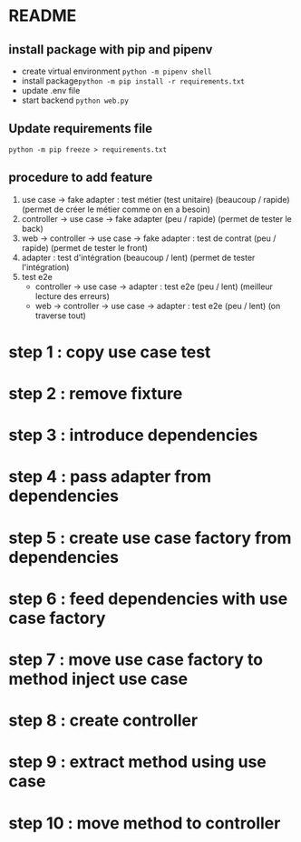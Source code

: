 # README

## install package with pip and pipenv
- create virtual environment `python -m pipenv shell`
- install package`python -m pip install -r requirements.txt`
- update .env file
- start backend `python web.py`


## Update requirements file
`python -m pip freeze > requirements.txt`

## procedure to add feature
1. use case -> fake adapter : test métier (test unitaire) (beaucoup / rapide) (permet de créer le métier comme on en a besoin)
2. controller -> use case -> fake adapter (peu / rapide) (permet de tester le back)
3. web -> controller -> use case -> fake adapter : test de contrat (peu / rapide) (permet de tester le front)
4. adapter : test d'intégration (beaucoup / lent) (permet de tester l'intégration)
5. test e2e
    - controller -> use case -> adapter : test e2e (peu / lent) (meilleur lecture des erreurs)
    - web -> controller -> use case -> adapter : test e2e (peu / lent) (on traverse tout)


# step 1 : copy use case test
# step 2 : remove fixture
# step 3 : introduce dependencies
# step 4 : pass adapter from dependencies
# step 5 : create use case factory from dependencies
# step 6 : feed dependencies with use case factory
# step 7 : move use case factory to method inject use case
# step 8 : create controller
# step 9 : extract method using use case
# step 10 : move method to controller
